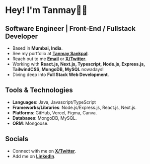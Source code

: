 # Hey! I'm Tanmay👋🏼

## Software Engineer | Front-End / Fullstack Developer 

- Based in **Mumbai, India**.
- See my portfolio at [**Tanmay Sankpal**](https://myportfolio-six-delta.vercel.app/).
- Reach out to me [**Email**](mailto:sankpaltanmay893@gmail.com) or [**X/Twitter**](https://x.com/TanmaySankpal1).
- Working with **React.js, Next.js, Typescript, Node.js, Express.js, TailwindCSS, MongoDB, MySQL** nowadays!
- Diving deep into **Full Stack Web Development**.

## Tools & Technologies

- **Languages**: Java, Javascript/TypeScript
- **Frameworks/Libraries**: Node.js/Express.js, React.js, Next.js. 
- **Platforms**: GitHub, Vercel, Figma, Canva.
- **Databases**: MongoDB, MySQL.
- **ORM**: Mongoose.

## Socials

- Connect with me on [**X/Twitter**](https://x.com/TanmaySankpal1).
- Add me on [**LinkedIn**](https://www.linkedin.com/in/tanmay-sankpal-a0054b245/).
